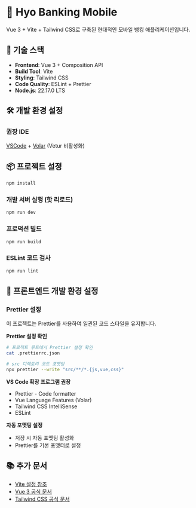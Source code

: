 # 📱 Hyo Banking Mobile

Vue 3 + Vite + Tailwind CSS로 구축된 현대적인 모바일 뱅킹 애플리케이션입니다.

## 🚀 기술 스택

- **Frontend**: Vue 3 + Composition API
- **Build Tool**: Vite
- **Styling**: Tailwind CSS
- **Code Quality**: ESLint + Prettier
- **Node.js**: 22.17.0 LTS

## 🛠️ 개발 환경 설정

### 권장 IDE

[VSCode](https://code.visualstudio.com/) + [Volar](https://marketplace.visualstudio.com/items?itemName=Vue.volar) (Vetur 비활성화)

## 📦 프로젝트 설정

```sh
npm install
```

### 개발 서버 실행 (핫 리로드)

```sh
npm run dev
```

### 프로덕션 빌드

```sh
npm run build
```

### ESLint 코드 검사

```sh
npm run lint
```

## 🎨 프론트엔드 개발 환경 설정

### Prettier 설정

이 프로젝트는 Prettier를 사용하여 일관된 코드 스타일을 유지합니다.

**Prettier 설정 확인**

```bash
# 프로젝트 루트에서 Prettier 설정 확인
cat .prettierrc.json

# src 디렉토리 코드 포맷팅
npx prettier --write "src/**/*.{js,vue,css}"
```

**VS Code 확장 프로그램 권장**

- Prettier - Code formatter
- Vue Language Features (Volar)
- Tailwind CSS IntelliSense
- ESLint

**자동 포맷팅 설정**

- 저장 시 자동 포맷팅 활성화
- Prettier를 기본 포맷터로 설정

## 📚 추가 문서

- [Vite 설정 참조](https://vite.dev/config/)
- [Vue 3 공식 문서](https://vuejs.org/)
- [Tailwind CSS 공식 문서](https://tailwindcss.com/)
